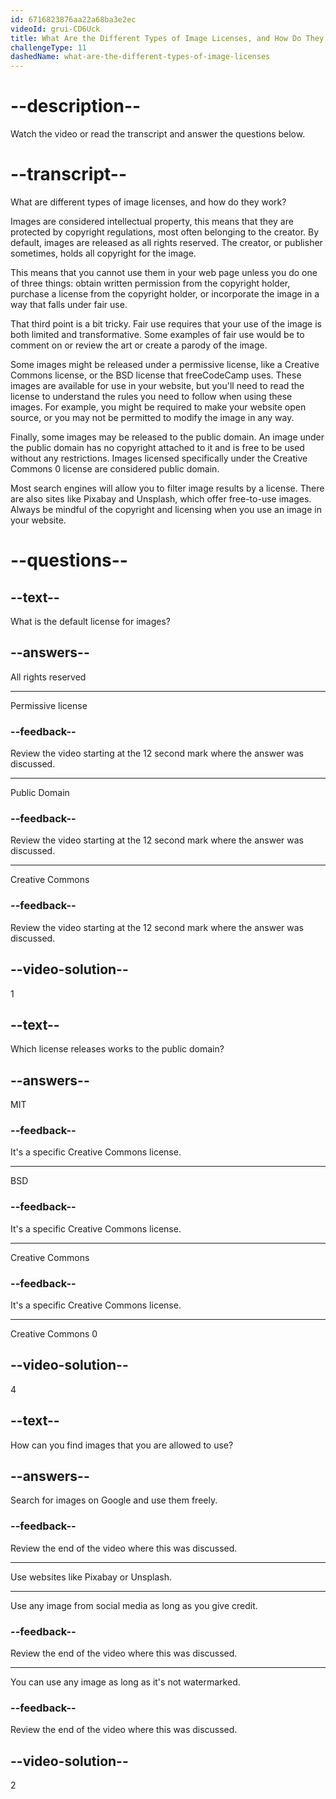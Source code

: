 ```yaml
---
id: 6716823876aa22a68ba3e2ec
videoId: grui-CD6Uck
title: What Are the Different Types of Image Licenses, and How Do They Work?
challengeType: 11
dashedName: what-are-the-different-types-of-image-licenses
---
```


# --description--

Watch the video or read the transcript and answer the questions below.

# --transcript--

What are different types of image licenses, and how do they work?

Images are considered intellectual property, this means that they are protected by copyright regulations, most often belonging to the creator. By default, images are released as all rights reserved. The creator, or publisher sometimes, holds all copyright for the image.

This means that you cannot use them in your web page unless you do one of three things: obtain written permission from the copyright holder, purchase a license from the copyright holder, or incorporate the image in a way that falls under fair use.

That third point is a bit tricky. Fair use requires that your use of the image is both limited and transformative. Some examples of fair use would be to comment on or review the art or create a parody of the image.

Some images might be released under a permissive license, like a Creative Commons license, or the BSD license that freeCodeCamp uses. These images are available for use in your website, but you'll need to read the license to understand the rules you need to follow when using these images. For example, you might be required to make your website open source, or you may not be permitted to modify the image in any way.

Finally, some images may be released to the public domain. An image under the public domain has no copyright attached to it and is free to be used without any restrictions. Images licensed specifically under the Creative Commons 0 license are considered public domain.

Most search engines will allow you to filter image results by a license. There are also sites like Pixabay and Unsplash, which offer free-to-use images. Always be mindful of the copyright and licensing when you use an image in your website.

# --questions--

## --text--

What is the default license for images?

## --answers--

All rights reserved

---

Permissive license

### --feedback--

Review the video starting at the 12 second mark where the answer was discussed.

---

Public Domain

### --feedback--

Review the video starting at the 12 second mark where the answer was discussed.

---

Creative Commons

### --feedback--

Review the video starting at the 12 second mark where the answer was discussed.

## --video-solution--

1

## --text--

Which license releases works to the public domain?

## --answers--

MIT

### --feedback--

It's a specific Creative Commons license.

---

BSD

### --feedback--

It's a specific Creative Commons license.

---

Creative Commons

### --feedback--

It's a specific Creative Commons license.

---

Creative Commons 0

## --video-solution--

4

## --text--

How can you find images that you are allowed to use?

## --answers--

Search for images on Google and use them freely.

### --feedback--

Review the end of the video where this was discussed.

---

Use websites like Pixabay or Unsplash.

---

Use any image from social media as long as you give credit.

### --feedback--

Review the end of the video where this was discussed.

---

You can use any image as long as it's not watermarked.

### --feedback--

Review the end of the video where this was discussed.

## --video-solution--

2

